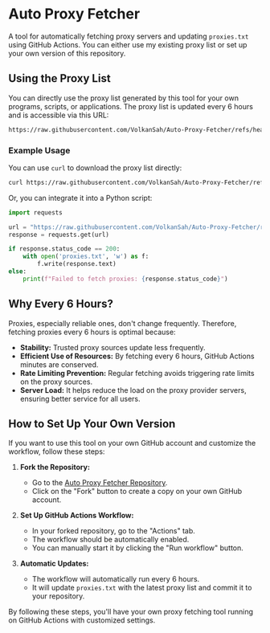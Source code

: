 
# Auto Proxy Fetcher

A tool for automatically fetching proxy servers and updating `proxies.txt` using GitHub Actions. You can either use my existing proxy list or set up your own version of this repository.

## Using the Proxy List

You can directly use the proxy list generated by this tool for your own programs, scripts, or applications. The proxy list is updated every 6 hours and is accessible via this URL:

```bash
https://raw.githubusercontent.com/VolkanSah/Auto-Proxy-Fetcher/refs/heads/main/proxies.txt
```

### Example Usage

You can use `curl` to download the proxy list directly:

```bash
curl https://raw.githubusercontent.com/VolkanSah/Auto-Proxy-Fetcher/refs/heads/main/proxies.txt -o proxies.txt
```

Or, you can integrate it into a Python script:

```python
import requests

url = "https://raw.githubusercontent.com/VolkanSah/Auto-Proxy-Fetcher/refs/heads/main/proxies.txt"
response = requests.get(url)

if response.status_code == 200:
    with open('proxies.txt', 'w') as f:
        f.write(response.text)
else:
    print(f"Failed to fetch proxies: {response.status_code}")
```

## Why Every 6 Hours?

Proxies, especially reliable ones, don't change frequently. Therefore, fetching proxies every 6 hours is optimal because:

- **Stability:** Trusted proxy sources update less frequently.
- **Efficient Use of Resources:** By fetching every 6 hours, GitHub Actions minutes are conserved.
- **Rate Limiting Prevention:** Regular fetching avoids triggering rate limits on the proxy sources.
- **Server Load:** It helps reduce the load on the proxy provider servers, ensuring better service for all users.

## How to Set Up Your Own Version

If you want to use this tool on your own GitHub account and customize the workflow, follow these steps:

1. **Fork the Repository:**
   - Go to the [Auto Proxy Fetcher Repository](https://github.com/VolkanSah/Auto-Proxy-Fetcher).
   - Click on the "Fork" button to create a copy on your own GitHub account.

2. **Set Up GitHub Actions Workflow:**
   - In your forked repository, go to the "Actions" tab.
   - The workflow should be automatically enabled.
   - You can manually start it by clicking the "Run workflow" button.

3. **Automatic Updates:**
   - The workflow will automatically run every 6 hours.
   - It will update `proxies.txt` with the latest proxy list and commit it to your repository.

By following these steps, you'll have your own proxy fetching tool running on GitHub Actions with customized settings.
